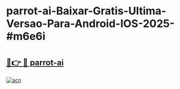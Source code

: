# parrot-ai-Baixar-Gratis-Ultima-Versao-Para-Android-IOS-2025-#m6e6i

# <h2><a href="https://ainizakaria.my?title=parrot-ai&ref=24M">🔗👉 🔴 parrot-ai</a></h2>

[![acn](https://github.com/user-attachments/assets/0f9c940e-d8b0-45ae-aac7-cd30a18b3e1c)](https://ainizakaria.my?title=parrot-ai&ref=24M)

